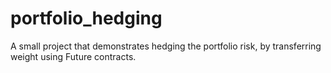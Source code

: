 portfolio_hedging
=================

A small project that demonstrates hedging the portfolio risk, by transferring weight using Future contracts.
